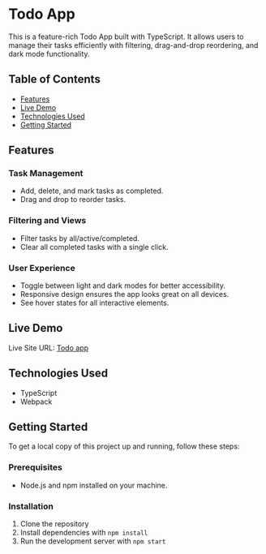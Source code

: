 # Todo App

This is a feature-rich Todo App built with TypeScript. It allows users to manage their tasks efficiently with filtering, drag-and-drop reordering, and dark mode functionality.

## Table of Contents
- [Features](#features)
- [Live Demo](#live-demo)
- [Technologies Used](#technologies-used)
- [Getting Started](#getting-started)


## Features

### Task Management
- Add, delete, and mark tasks as completed.
- Drag and drop to reorder tasks.

### Filtering and Views
- Filter tasks by all/active/completed.
- Clear all completed tasks with a single click.

### User Experience
- Toggle between light and dark modes for better accessibility.
- Responsive design ensures the app looks great on all devices.
- See hover states for all interactive elements.

## Live Demo
Live Site URL: [Todo app](https://ts-todo-app-d.netlify.app/)

## Technologies Used
- TypeScript
- Webpack

## Getting Started

To get a local copy of this project up and running, follow these steps:

### Prerequisites
- Node.js and npm installed on your machine.

### Installation
1. Clone the repository
3. Install dependencies with `npm install`
4. Run the development server with `npm start`

